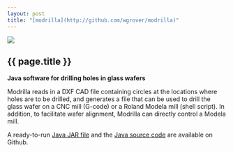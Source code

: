 ```yaml
---
layout: post
title: "[modrilla](http://github.com/wgrover/modrilla)"
---
```


[![](../images/modrilla.png)](http://github.com/wgrover/modrilla)

{{ page.title }}
----------------

**Java software for drilling holes in glass wafers**

Modrilla reads in a DXF CAD file containing circles at the locations where holes are to be drilled, and generates a file that can be used to drill the glass wafer on a CNC mill (G-code) or a Roland Modela mill (shell script).  In addition, to facilitate wafer alignment, Modrilla can directly control a Modela mill.

A ready-to-run [Java JAR file](https://github.com/wgrover/modrilla/blob/master/modrilla21.zip?raw=true) and the [Java source code](http://github.com/wgrover/modrilla) are available on Github.